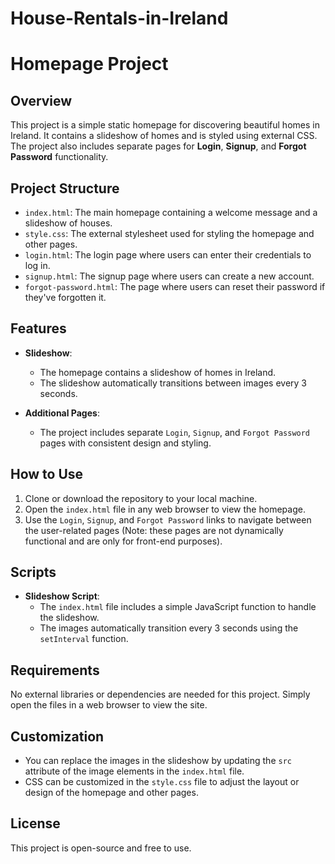 # House-Rentals-in-Ireland
# Homepage Project

## Overview

This project is a simple static homepage for discovering beautiful homes in Ireland. It contains a slideshow of homes and is styled using external CSS. The project also includes separate pages for **Login**, **Signup**, and **Forgot Password** functionality.

## Project Structure

- `index.html`: The main homepage containing a welcome message and a slideshow of houses.
- `style.css`: The external stylesheet used for styling the homepage and other pages.
- `login.html`: The login page where users can enter their credentials to log in.
- `signup.html`: The signup page where users can create a new account.
- `forgot-password.html`: The page where users can reset their password if they've forgotten it.

## Features

- **Slideshow**: 
  - The homepage contains a slideshow of homes in Ireland. 
  - The slideshow automatically transitions between images every 3 seconds.
  
- **Additional Pages**: 
  - The project includes separate `Login`, `Signup`, and `Forgot Password` pages with consistent design and styling.

## How to Use

1. Clone or download the repository to your local machine.
2. Open the `index.html` file in any web browser to view the homepage.
3. Use the `Login`, `Signup`, and `Forgot Password` links to navigate between the user-related pages (Note: these pages are not dynamically functional and are only for front-end purposes).

## Scripts

- **Slideshow Script**:
  - The `index.html` file includes a simple JavaScript function to handle the slideshow. 
  - The images automatically transition every 3 seconds using the `setInterval` function.

## Requirements

No external libraries or dependencies are needed for this project. Simply open the files in a web browser to view the site.

## Customization

- You can replace the images in the slideshow by updating the `src` attribute of the image elements in the `index.html` file.
- CSS can be customized in the `style.css` file to adjust the layout or design of the homepage and other pages.

## License

This project is open-source and free to use.
